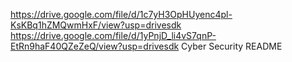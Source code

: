 https://drive.google.com/file/d/1c7yH3OpHUyenc4pl-KsKBq1hZMQwmHxF/view?usp=drivesdk
https://drive.google.com/file/d/1yPnjD_li4vS7qnP-EtRn9haF40QZeZeQ/view?usp=drivesdk
Cyber Security README
